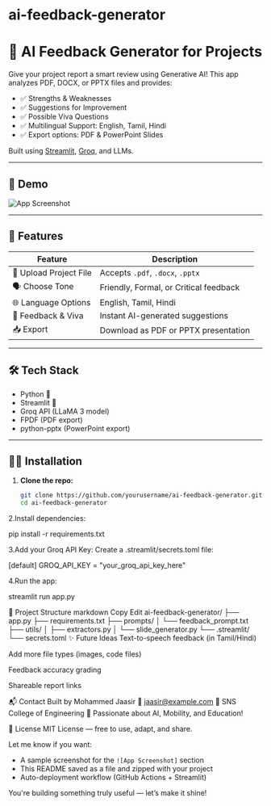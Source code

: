 # ai-feedback-generator
# 🤖 AI Feedback Generator for Projects

Give your project report a smart review using Generative AI! This app analyzes PDF, DOCX, or PPTX files and provides:

- ✅ Strengths & Weaknesses
- ✅ Suggestions for Improvement
- ✅ Possible Viva Questions
- ✅ Multilingual Support: English, Tamil, Hindi
- ✅ Export options: PDF & PowerPoint Slides

Built using [Streamlit](https://streamlit.io), [Groq](https://groq.com), and LLMs.

---

## 📸 Demo

![App Screenshot](https://github.com/yourusername/ai-feedback-generator/assets/screenshot.gif)

---

## 🚀 Features

| Feature | Description |
|--------|-------------|
| 📂 Upload Project File | Accepts `.pdf`, `.docx`, `.pptx` |
| 🗣️ Choose Tone | Friendly, Formal, or Critical feedback |
| 🌐 Language Options | English, Tamil, Hindi |
| 📝 Feedback & Viva | Instant AI-generated suggestions |
| 📥 Export | Download as PDF or PPTX presentation |

---

## 🛠 Tech Stack

- Python 🐍
- Streamlit 🧠
- Groq API (LLaMA 3 model)
- FPDF (PDF export)
- python-pptx (PowerPoint export)

---

## 🧑‍💻 Installation

1. **Clone the repo:**
   ```bash
   git clone https://github.com/yourusername/ai-feedback-generator.git
   cd ai-feedback-generator

2.Install dependencies:

pip install -r requirements.txt

3.Add your Groq API Key:
Create a .streamlit/secrets.toml file:

[default]
GROQ_API_KEY = "your_groq_api_key_here"

4.Run the app:

streamlit run app.py


📂 Project Structure
markdown
Copy
Edit
ai-feedback-generator/
├── app.py
├── requirements.txt
├── prompts/
│   └── feedback_prompt.txt
├── utils/
│   ├── extractors.py
│   └── slide_generator.py
└── .streamlit/
    └── secrets.toml
✨ Future Ideas
Text-to-speech feedback (in Tamil/Hindi)

Add more file types (images, code files)

Feedback accuracy grading

Shareable report links

📬 Contact
Built by Mohammed Jaasir
📧 jaasir@example.com
📍 SNS College of Engineering
🧠 Passionate about AI, Mobility, and Education!

📄 License
MIT License — free to use, adapt, and share.

Let me know if you want:
- A sample screenshot for the `![App Screenshot]` section
- This README saved as a file and zipped with your project
- Auto-deployment workflow (GitHub Actions + Streamlit)

You're building something truly useful — let’s make it shine!








